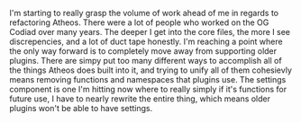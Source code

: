 I'm starting to really grasp the volume of work ahead of me in regards to refactoring Atheos. There were a lot of people who worked on the OG Codiad over many years. The deeper I get into the core files, the more I see discrepencies, and a lot of duct tape honestly. I'm reaching a point where the only way forward is to completely move away from supporting older plugins. There are simpy put too many different ways to accomplish all of the things Atheos does built into it, and trying to unify all of them cohesievly means removing functions and namespaces that plugins use. The settings component is one I'm hitting now where to really simply if it's functions for future use, I have to nearly rewrite the entire thing, which means older plugins won't be able to have settings.